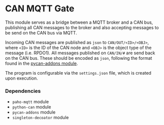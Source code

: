 # CAN MQTT Gate

This module serves as a bridge between a MQTT broker and a CAN bus, publishing all CAN messages to the broker and also accepting messages to be send on the CAN bus via MQTT.

Incoming CAN messages are published as ``json`` to ``CAN/OUT/<ID>/<OBJ>``, where ``<ID>`` is the ID of the CAN node and ``<OBJ>`` is the object type of the message (i.e. RPDO1). All messages published on ``CAN/IN/#`` are send back on the CAN bus. These should be encoded as ``json``, following the format found in the [pycan-addons module](https://github.com/TimHasert/pycan_addons).

The program is configurable via the ``settings.json`` file, which is created upon execution.

### Dependencies
+ ``paho-mqtt`` module
+ ``python-can`` module
+ ``pycan-addons`` module
+ ``singleton-decoator`` module